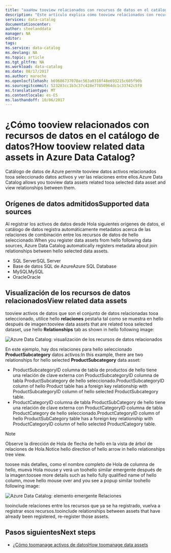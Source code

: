 ```yaml
---
title: "aaaHow tooview relacionados con recursos de datos en el catálogo de datos de Azure | Documentos de Microsoft"
description: "Este artículo explica cómo tooview relacionados con recursos de datos de un recurso de datos seleccionado en el catálogo de datos."
services: data-catalog
documentationcenter: 
author: steelanddata
manager: NA
editor: 
tags: 
ms.service: data-catalog
ms.devlang: NA
ms.topic: article
ms.tgt_pltfrm: NA
ms.workload: data-catalog
ms.date: 08/17/2017
ms.author: maroche
ms.openlocfilehash: b69686737070ac563a0318f48e693215c605f90b
ms.sourcegitcommit: 523283cc1b3c37c428e77850964dc1c33742c5f0
ms.translationtype: MT
ms.contentlocale: es-ES
ms.lasthandoff: 10/06/2017
---
```

# <a name="how-tooview-related-data-assets-in-azure-data-catalog"></a><span data-ttu-id="aaeb5-103">¿Cómo tooview relacionados con recursos de datos en el catálogo de datos?</span><span class="sxs-lookup"><span data-stu-id="aaeb5-103">How tooview related data assets in Azure Data Catalog?</span></span>
<span data-ttu-id="aaeb5-104">Catálogo de datos de Azure permite tooview datos activos relacionados tooa seleccionado datos activos y ver las relaciones entre ellos.</span><span class="sxs-lookup"><span data-stu-id="aaeb5-104">Azure Data Catalog allows you tooview data assets related tooa selected data asset and view relationships between them.</span></span> 

## <a name="supported-data-sources"></a><span data-ttu-id="aaeb5-105">Orígenes de datos admitidos</span><span class="sxs-lookup"><span data-stu-id="aaeb5-105">Supported data sources</span></span> 
<span data-ttu-id="aaeb5-106">Al registrar los activos de datos desde Hola siguientes orígenes de datos, el catálogo de datos registra automáticamente metadatos acerca de las relaciones de combinación entre los recursos de datos de hello seleccionado.</span><span class="sxs-lookup"><span data-stu-id="aaeb5-106">When you register data assets from hello following data sources, Azure Data Catalog automatically registers metadata about join relationships between hello selected data assets.</span></span> 

- <span data-ttu-id="aaeb5-107">SQL Server</span><span class="sxs-lookup"><span data-stu-id="aaeb5-107">SQL Server</span></span>
- <span data-ttu-id="aaeb5-108">Base de datos SQL de Azure</span><span class="sxs-lookup"><span data-stu-id="aaeb5-108">Azure SQL Database</span></span>
- <span data-ttu-id="aaeb5-109">MySQL</span><span class="sxs-lookup"><span data-stu-id="aaeb5-109">MySQL</span></span>
- <span data-ttu-id="aaeb5-110">Oracle</span><span class="sxs-lookup"><span data-stu-id="aaeb5-110">Oracle</span></span>

## <a name="view-related-data-assets"></a><span data-ttu-id="aaeb5-111">Visualización de los recursos de datos relacionados</span><span class="sxs-lookup"><span data-stu-id="aaeb5-111">View related data assets</span></span>
<span data-ttu-id="aaeb5-112">tooview activos de datos que son el conjunto de datos relacionadas tooa seleccionado, utilice hello **relaciones** pestaña tal como se muestra en hello después de imagen:</span><span class="sxs-lookup"><span data-stu-id="aaeb5-112">tooview data assets that are related tooa selected dataset, use hello **Relationships** tab as shown in hello following image:</span></span> 

![Azure Data Catalog: visualización de los recursos de datos relacionados](media\data-catalog-how-to-view-related-data-assets\relationships-tab.png)

<span data-ttu-id="aaeb5-114">En este ejemplo, hay dos relaciones para hello seleccionado **ProductSubcategory** datos activos:</span><span class="sxs-lookup"><span data-stu-id="aaeb5-114">In this example, there are two relationships for hello selected **ProductSubcategory** data asset:</span></span> 

- <span data-ttu-id="aaeb5-115">ProductSubcategoryID columna de tabla de productos de hello tiene una relación de clave externa con ProductSubcategoryID columna de tabla ProductSubcategory de hello seleccionado.</span><span class="sxs-lookup"><span data-stu-id="aaeb5-115">ProductSubcategoryID column of hello Product table has a foreign key relationship with ProductSubcategoryID column of hello selected ProductSubcategory table.</span></span> 
- <span data-ttu-id="aaeb5-116">ProductCategoryID columna de tabla ProductSubCategory de hello tiene una relación de clave externa con ProductCategoryID columna de tabla ProductCategory de hello seleccionado.</span><span class="sxs-lookup"><span data-stu-id="aaeb5-116">ProductCategoryID column of hello ProductSubCategory table has a foreign key relationship with ProductCategoryID column of hello selected ProductCategory table.</span></span>

> [!NOTE]
> <span data-ttu-id="aaeb5-117">Observe la dirección de Hola de flecha de hello en la vista de árbol de relaciones de Hola.</span><span class="sxs-lookup"><span data-stu-id="aaeb5-117">Notice hello direction of hello arrow in hello relationships tree view.</span></span>  

<span data-ttu-id="aaeb5-118">toosee más detalles, como el nombre completo de Hola de columna de hello, mueva Hola mouse y verá un toohello similar emergente después de la imagen:</span><span class="sxs-lookup"><span data-stu-id="aaeb5-118">toosee more details such as hello fully qualified name of hello column, move hello mouse over and you see a popup similar toohello following image:</span></span> 

![Azure Data Catalog: elemento emergente Relaciones](media\data-catalog-how-to-view-related-data-assets\relationship-popup.png)

<span data-ttu-id="aaeb5-120">tooinclude relaciones entre los recursos que ya se ha registrado, vuelva a registrar esos recursos.</span><span class="sxs-lookup"><span data-stu-id="aaeb5-120">tooinclude relationships between assets that have already been registered, re-register those assets.</span></span>

## <a name="next-steps"></a><span data-ttu-id="aaeb5-121">Pasos siguientes</span><span class="sxs-lookup"><span data-stu-id="aaeb5-121">Next steps</span></span>
- [<span data-ttu-id="aaeb5-122">¿Cómo toomanage activos de datos</span><span class="sxs-lookup"><span data-stu-id="aaeb5-122">How toomanage data assets</span></span>](data-catalog-how-to-manage.md)
